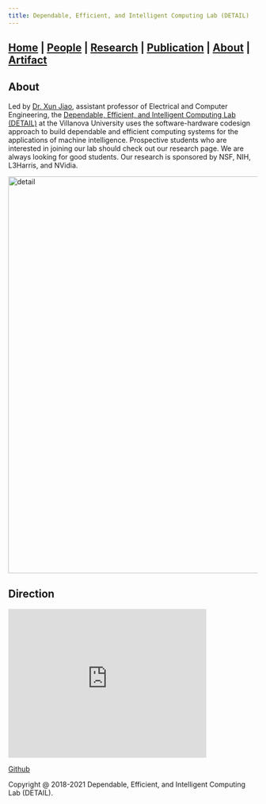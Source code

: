 ```yaml
---
title: Dependable, Efficient, and Intelligent Computing Lab (DETAIL)
---
```

## [Home](./) | [People](./people) | [Research](./research) | [Publication](./publication) | [**About**](./about) | [Artifact](./artifact)

## About
Led by [Dr. Xun Jiao](http://www.ece.villanova.edu/~xjiao/), assistant professor of Electrical and Computer Engineering, the [Dependable, Efficient, and Intelligent Computing Lab (DETAIL)](https://vu-detail.github.io/) at the Villanova University uses the software-hardware codesign approach to build dependable and efficient computing systems for the applications of machine intelligence. Prospective students who are interested in joining our lab should check out our research page. We are always looking for good students. Our research is sponsored by NSF, NIH, L3Harris, and NVidia. 

<img src="../asset/detail_sponsor.png" alt="detail" width="800">

## Direction

<iframe src="https://www.google.com/maps/embed?pb=!1m18!1m12!1m3!1d763.6837123541408!2d-75.34543517080292!3d40.036698998713206!2m3!1f0!2f0!3f0!3m2!1i1024!2i768!4f13.1!3m3!1m2!1s0x89c6955917fa3d77%3A0xc1b994e48687eea9!2sTolentine+Hall!5e0!3m2!1szh-CN!2sus!4v1547373919722" width="400" height="300" frameborder="0" style="border:0" allowfullscreen></iframe>


[Github](https://github.com/VU-DETAIL/vu-detail.github.io)


Copyright @ 2018-2021 Dependable, Efficient, and Intelligent Computing Lab (DETAIL). 
